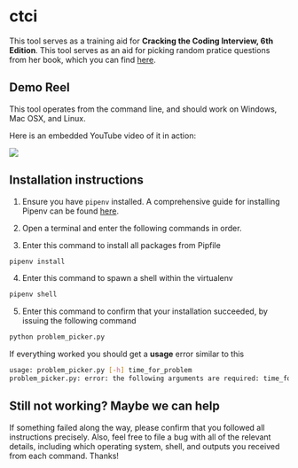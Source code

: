 # ctci

This tool serves as a training aid for **Cracking the Coding Interview, 6th Edition**. This tool serves as an aid for picking random pratice questions from her book, which you can find [here](http://shortn/_y6ydorMcDP).

## Demo Reel
This tool operates from the command line, and should work on Windows, Mac OSX, and Linux. 

Here is an embedded YouTube video of it in action:


[![](http://img.youtube.com/vi/U8GumpZ9LMk/0.jpg)](http://www.youtube.com/watch?v=U8GumpZ9LMk "Random Interview Question Picker")

## Installation instructions

1. Ensure you have `pipenv` installed. A comprehensive guide for installing Pipenv can be found [here](https://pipenv.pypa.io/en/latest/installation/).

2. Open a terminal and enter the following commands in order.
   
3. Enter this command to install all packages from Pipfile
```sh
pipenv install
```

4. Enter this command to spawn a shell within the virtualenv
```sh
pipenv shell
```

5. Enter this command to confirm that your installation succeeded, by issuing the following command
```sh
python problem_picker.py
```
If everything worked you should get a **usage** error similar to this
```sh
usage: problem_picker.py [-h] time_for_problem
problem_picker.py: error: the following arguments are required: time_for_problem
```

## Still not working? Maybe we can help
If something failed along the way, please confirm that you followed all instructions precisely. Also, feel free to file a bug with all of the relevant details, including which operating system, shell, and outputs you received from each command. Thanks!
